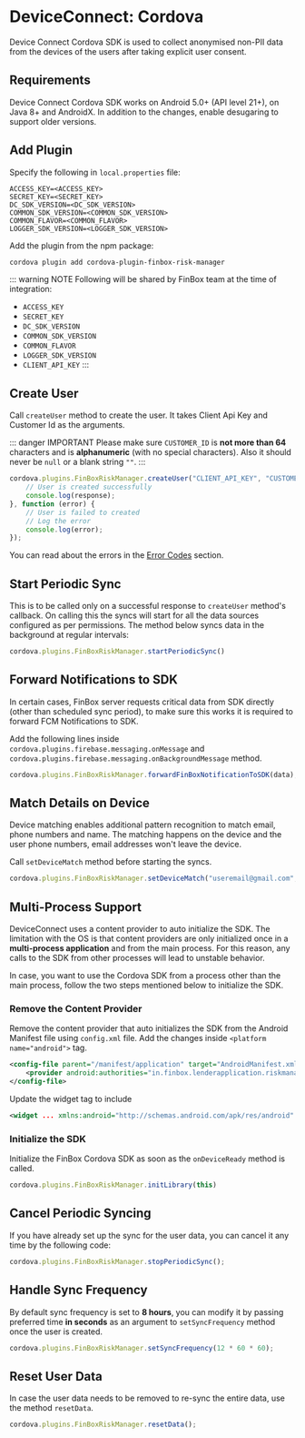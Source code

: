 # DeviceConnect: Cordova

Device Connect Cordova SDK is used to collect anonymised non-PII data from the devices of the users after taking explicit user consent.


## Requirements

Device Connect Cordova SDK works on Android 5.0+ (API level 21+), on Java 8+ and AndroidX. In addition to the changes, enable desugaring to support older versions.

<CodeSwitcher :languages="{kotlin:'Kotlin',groovy:'Groovy'}">
<template v-slot:kotlin>

```kotlin
android {
    ...
    defaultConfig {
        ...
        // Minimum 5.0+ devices
        minSdkVersion(21)
        ...
    }
    ...
    compileOptions {
        // Flag to enable support for the new language APIs
        coreLibraryDesugaringEnabled = true
        // Sets Java compatibility to Java 8
        sourceCompatibility = JavaVersion.VERSION_1_8
        targetCompatibility = JavaVersion.VERSION_1_8
    }
    // For Kotlin projects
    kotlinOptions {
        jvmTarget = "1.8"
    }
}

dependencies {
    coreLibraryDesugaring("com.android.tools:desugar_jdk_libs:1.1.5")
}
```

</template>
<template v-slot:groovy>

```groovy
android {
    ...
    defaultConfig {
        ...
        // Minimum 5.0+ devices
        minSdkVersion 21
        ...
    }
    ...
    compileOptions {
        // Flag to enable support for the new language APIs
        coreLibraryDesugaringEnabled true
        // Sets Java compatibility to Java 8
        sourceCompatibility JavaVersion.VERSION_1_8
        targetCompatibility JavaVersion.VERSION_1_8
    }
    // For Kotlin projects
    kotlinOptions {
        jvmTarget = "1.8"
    }
}

dependencies {
    coreLibraryDesugaring 'com.android.tools:desugar_jdk_libs:1.1.5'
}
```

</template>
</CodeSwitcher>


## Add Plugin

Specify the following in `local.properties` file:

```
ACCESS_KEY=<ACCESS_KEY>
SECRET_KEY=<SECRET_KEY>
DC_SDK_VERSION=<DC_SDK_VERSION>
COMMON_SDK_VERSION=<COMMON_SDK_VERSION>
COMMON_FLAVOR=<COMMON_FLAVOR>
LOGGER_SDK_VERSION=<LOGGER_SDK_VERSION>
```

Add the plugin from the npm package:

```sh
cordova plugin add cordova-plugin-finbox-risk-manager
```

::: warning NOTE
Following will be shared by FinBox team at the time of integration:
- `ACCESS_KEY`
- `SECRET_KEY`
- `DC_SDK_VERSION`
- `COMMON_SDK_VERSION`
- `COMMON_FLAVOR`
- `LOGGER_SDK_VERSION`
- `CLIENT_API_KEY`
:::


## Create User

Call `createUser` method to create the user. It takes Client Api Key and Customer Id as the arguments.

::: danger IMPORTANT
Please make sure `CUSTOMER_ID` is **not more than 64** characters and is **alphanumeric** (with no special characters). Also it should never be `null` or a blank string `""`.
:::

```javascript
cordova.plugins.FinBoxRiskManager.createUser("CLIENT_API_KEY", "CUSTOMER_ID", function (response) {
    // User is created successfully
    console.log(response);
}, function (error) {
    // User is failed to created
    // Log the error
    console.log(error);
});
```

You can read about the errors in the [Error Codes](/device-connect/error-codes.html) section.


## Start Periodic Sync

This is to be called only on a successful response to `createUser` method's callback. On calling this the syncs will start for all the data sources configured as per permissions. The method below syncs data in the background at regular intervals:

```javascript
cordova.plugins.FinBoxRiskManager.startPeriodicSync()
```


## Forward Notifications to SDK

In certain cases, FinBox server requests critical data from SDK directly (other than scheduled sync period), to make sure this works it is required to forward FCM Notifications to SDK.

Add the following lines inside `cordova.plugins.firebase.messaging.onMessage` and `cordova.plugins.firebase.messaging.onBackgroundMessage` method.

```javascript
cordova.plugins.FinBoxRiskManager.forwardFinBoxNotificationToSDK(data);
```

## Match Details on Device

Device matching enables additional pattern recognition to match email, phone numbers and name. The matching happens on the device and the user phone numbers, email addresses won't leave the device.

Call `setDeviceMatch` method before starting the syncs.

```javascript
cordova.plugins.FinBoxRiskManager.setDeviceMatch("useremail@gmail.com", "Full Name", "9999999999");
```


## Multi-Process Support

DeviceConnect uses a content provider to auto initialize the SDK. The limitation with the OS is that content providers are only initialized once in a **multi-process application** and from the main process. For this reason, any calls to the SDK from other processes will lead to unstable behavior.

In case, you want to use the Cordova SDK from a process other than the main process, follow the two steps mentioned below to initialize the SDK.

### Remove the Content Provider

Remove the content provider that auto initializes the SDK from the Android Manifest file using `config.xml` file. Add the changes inside `<platform name="android">` tag.

```xml
<config-file parent="/manifest/application" target="AndroidManifest.xml">
    <provider android:authorities="in.finbox.lenderapplication.riskmanagerprovider" android:enabled="true" android:exported="false" android:name="in.finbox.mobileriskmanager.init.AutoInitProvider" tools:node="remove" />
</config-file>
```

Update the widget tag to include

```xml
<widget ... xmlns:android="http://schemas.android.com/apk/res/android" xmlns:tools="http://schemas.android.com/tools"
```

### Initialize the SDK

Initialize the FinBox Cordova SDK as soon as the `onDeviceReady` method is called.

```javascript
cordova.plugins.FinBoxRiskManager.initLibrary(this)
```


## Cancel Periodic Syncing

If you have already set up the sync for the user data, you can cancel it any time by the following code:

```javascript
cordova.plugins.FinBoxRiskManager.stopPeriodicSync();
```


## Handle Sync Frequency

By default sync frequency is set to **8 hours**, you can modify it by passing preferred time **in seconds** as an argument to `setSyncFrequency` method once the user is created.

```javascript
cordova.plugins.FinBoxRiskManager.setSyncFrequency(12 * 60 * 60);
```


## Reset User Data

In case the user data needs to be removed to re-sync the entire data, use the method `resetData`.

```javascript
cordova.plugins.FinBoxRiskManager.resetData();
```
